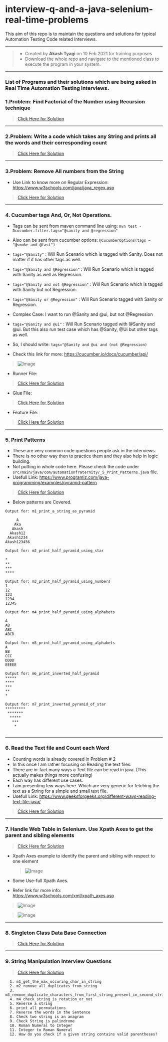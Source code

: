 # interview-q-and-a-java-selenium-real-time-problems
This aim of this repo is to maintain the questions and solutions for typical Automation Testing Code related Interviews.

---

> * Created by <b>Akash Tyagi</b> on 10 Feb 2021 for training purposes
> * Download the whole repo and navigate to the mentioned class to execute the program in your system.

---

### List of Programs and their solutions which are being asked in  Real Time Automation Testing interviews.

### 1.Problem: Find Factorial of the Number using Recursion technique

> [Click Here for Solution](src/main/java/com/automationfraternity/_1_Factorial_Recursive.java)

---

### 2.Problem: Write a code which takes any String and prints all the words and their corresponding count

> [Click Here for Solution](src/main/java/com/automationfraternity/_2_Count_All_Words_In_String.java)

---

### 3.Problem: Remove All numbers from the String

* Use Link to know more on Regular Expression: https://www.w3schools.com/java/java_regex.asp

> [Click Here for Solution](src/main/java/com/automationfraternity/_3_RegExp_Remove_Int_From_String.java)

---

### 4. Cucumber tags And, Or, Not Operations.
    
* Tags can be sent from maven command line using: ```mvn test -Dcucumber.filter.tags="@sanity and @regression"```
* Also can be sent from cucumber options: ```@CucumberOptions(tags = "@smoke and @fast")```
  
* ```tags="@Sanity"``` :  Will Run Scenario which is tagged with Sanity. Does not matter if it has other tags as well.
* ```tags="@Sanity and @Regression"``` : Will Run Scenario which is tagged with Sanity as well as Regression.
* ```tags="@Sanity and not @Regression"``` :  Will Run Scenario which is tagged with Sanity but not Regression.
* ```tags="@Sanity or @Regression"``` : Will Run Scenario tagged with Sanity or Regression.

* Complex Case: I want to run @Sanity and @ui, but not @Regression
* ```tags="@Sanity and @ui"``` : Will Run Scenario tagged with @Sanity and @ui. But this also run test case which has @Sanity, @Ui but other tags as well.
* So, I should write: ```tags="@Sanity and @ui and (not @Regression)```

* Check this link for more: https://cucumber.io/docs/cucumber/api/

> ![Image](1.png)

* Runner File:
> [Click Here for Solution](src/main/java/com/automationfraternity/_4_Cucumber_Tags_Problem.java)

* Glue File:
> [Click Here for Solution](src/main/java/com/automationfraternity/_4_Cucumber_Tags_Problem_Glue.java)

* Feature File:
> [Click Here for Solution](src/main/resources/features/MyFeature.feature)

---

### 5. Print Patterns

* These are very common code questions people ask in the interviews.
* There is no other way then to practice them and they also help in logic building.
* Not putting in whole code here. Please check the code under ```src/main/java/com/automationfraternity/_5_Print_Patterns.java``` file.
* Usefull Link: https://www.programiz.com/java-programming/examples/pyramid-pattern

> [Click Here for Solution](src/main/java/com/automationfraternity/_5_Print_Patterns.java)

* Below patterns are Covered.
```text
Output for: m1_print_a_string_as_pyramid
      
     A
    Aka
   Akash
  Akash12
 Akash1234
Akash123456

Output for: m2_print_half_pyramid_using_star

*
**
***
****

Output for: m3_print_half_pyramid_using_numbers
1
12
123
1234
12345

Output for: m4_print_half_pyramid_using_alphabets

A
AB
ABC
ABCD

Output for: m5_print_half_pyramid_using_alphabets
A
BB
CCC
DDDD
EEEEE

Output for: m6_print_inverted_half_pyramid
*****
****
***
**
*

Output for: m7_print_inverted_pyramid_of_star
*********
 *******
  *****
   ***
    *
     
```

---

### 6. Read the Text file and Count each Word

* Counting words is already covered in Problem # 2
* In this once I am rather focusing on Reading the text files:
* There are in-fact many ways a Text file can be read in java. (This actually makes things more confusing)
* Each way has different use cases.
* I am presenting few ways here. Which are very generic for fetching the text as a String for a simple and small text file.
* Usefull Link: https://www.geeksforgeeks.org/different-ways-reading-text-file-java/

> [Click Here for Solution](src/main/java/com/automationfraternity/_6_Read_Text_File_Count_Each_Word.java)

---

### 7. Handle Web Table in Selenium. Use Xpath Axes to get the parent and sibling elements

> [Click Here for Solution](src/main/java/com/automationfraternity/_7_Selenium_Xpath_Axes_Table_Handling.java)


* Xpath Axes example to identify the parent and sibling with respect to one element
  > ![Image](Screenshot%202021-02-14%20at%206.35.04%20PM.png)
  
* Some Use-full Xpath Axes. 
* Refer link for more info: https://www.w3schools.com/xml/xpath_axes.asp
 > ![Image](Screenshot%202021-02-14%20at%206.36.32%20PM.png)
 
 > ![Image](Screenshot%202021-02-14%20at%206.36.42%20PM.png)
 
---

### 8. Singleton Class Data Base Connection

> [Click Here for Solution](src/main/java/com/automationfraternity/_8_Singleton_Pattern_For_DB.java)

---

### 9. String Manipulation Interview Questions

> [Click Here for Solution](src/main/java/com/automationfraternity/_9_Java_String_Ops_Questions.java)

```text
  1. m1_get_the_max_occuring_char_in_string
  2. m2_remove_all_duplicates_from_string
  3. m3_remove_duplicate_characters_from_first_string_present_in_second_string
  4. m4_check_string_is_rotation_or_not
  5. Reverse a string
  6. print all permutations
  7. Reverse the words in the Sentence
  8. Check two string is an anagram
  9. Check String is palindrome
  10. Roman Numeral to Integer
  11. Integer to Roman Numeral
  12. How do you check if a given string contains valid parentheses?
```


